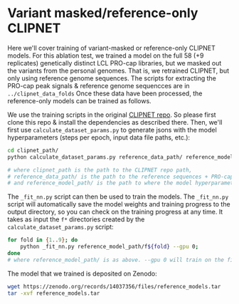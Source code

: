# Variant masked/reference-only CLIPNET

Here we'll cover training of variant-masked or reference-only CLIPNET models. For this ablation test, we trained a model on the full 58 (+9 replicates) genetically distinct LCL PRO-cap libraries, but we masked out the variants from the personal genomes. That is, we retrained CLIPNET, but only using reference genome sequences. The scripts for extracting the PRO-cap peak signals & reference genome sequencces are in `../clipnet_data_folds` 
Once these data have been processed, the reference-only models can be trained as follows.

We use the training scripts in the original [CLIPNET repo](https://github.com/Danko-Lab/clipnet/). So please first clone this repo & install the dependencies as described there. Then, we'll first use `calculate_dataset_params.py` to generate jsons with the model hyperparameters (steps per epoch, input data file paths, etc.):

```bash
cd clipnet_path/
python calculate_dataset_params.py reference_data_path/ reference_model_path/

# where clipnet_path is the path to the CLIPNET repo path,
# reference_data_path/ is the path to the reference sequences + PRO-cap
# and reference_model_path/ is the path to where the model hyperparameters will be written to
```

The `_fit_nn.py` script can then be used to train the models. The `_fit_nn.py` script will automatically save the model weights and training progress to the output directory, so you can check on the training progress at any time. It takes as input the `f*` directories created by the `calculate_dataset_params.py` script:

```bash
for fold in {1..9}; do
    python _fit_nn.py reference_model_path/f${fold} --gpu 0;
done
# where reference_model_path/ is as above. --gpu 0 will train on the first GPU.
```

The model that we trained is deposited on Zenodo:

```bash
wget https://zenodo.org/records/14037356/files/reference_models.tar
tar -xvf reference_models.tar
```
